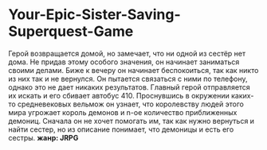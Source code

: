 # Your-Epic-Sister-Saving-Superquest-Game
Герой возвращается домой, но замечает, что ни одной из сестёр нет дома. Не придав этому особого значения, он начинает заниматься своими делами. Биже к вечеру он начинает беспокоиться, так как никто из них так и не вернулся. Он пытается связаться с ними по телефону, однако это не дает никаких результатов. Главный герой отправляется их искать и его сбивает автобус 410. Проснувшись в окружении каких-то средневековых вельмож он узнает, что королевству людей этого мира угрожает король демонов и n-ое количество приближенных демониц. Сначала он не хочет помогать им, так как нужно вернуться и найти сестер, но из описание понимает, что демоницы и есть его сестры.
**жанр: JRPG**
